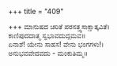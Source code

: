 +++
title = "409"

+++
ಮಾನುಷದ ಚರಿತೆ ಪರಸತ್ತ್ವಸಾಕ್ಷಾತ್ಕವಿತೆ।  
ಕಾಣಿಪುದದಾತ್ಮ ಸ್ವಭಾವದುದ್ಗಮವ॥  
ಏನಾಶೆ! ಯೇನು ಸಾಹಸ! ವೇನು ಭಂಗಗಳು!।  
ಅನುಭವವೇದವದು - ಮಂಕುತಿಮ್ಮ॥  
